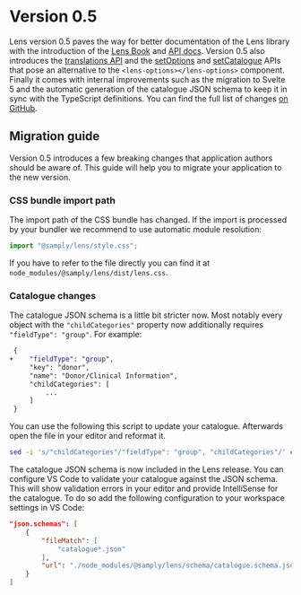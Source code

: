 # Version 0.5

Lens version 0.5 paves the way for better documentation of the Lens library with the introduction of the [Lens Book](https://samply.github.io/lens/book/) and [API docs](https://samply.github.io/lens/docs/). Version 0.5 also introduces the [translations API](../guide/translations.md) and the [setOptions](https://samply.github.io/lens/docs/functions/setOptions.html) and [setCatalogue](https://samply.github.io/lens/docs/functions/setCatalogue.html) APIs that pose an alternative to the `<lens-options></lens-options>` component. Finally it comes with internal improvements such as the migration to Svelte 5 and the automatic generation of the catalogue JSON schema to keep it in sync with the TypeScript definitions. You can find the full list of changes [on GitHub](https://github.com/samply/lens/releases/tag/v0.5).

## Migration guide

Version 0.5 introduces a few breaking changes that application authors should be aware of. This guide will help you to migrate your application to the new version.

### CSS bundle import path

The import path of the CSS bundle has changed. If the import is processed by your bundler we recommend to use automatic module resolution:

```js
import "@samply/lens/style.css";
```

If you have to refer to the file directly you can find it at `node_modules/@samply/lens/dist/lens.css`.

### Catalogue changes

The catalogue JSON schema is a little bit stricter now. Most notably every object with the `"childCategories"` property now additionally requires `"fieldType": "group"`. For example:

```diff
 {
+    "fieldType": "group",
     "key": "donor",
     "name": "Donor/Clinical Information",
     "childCategories": [
         ...
     ]
 }
```

You can use the following this script to update your catalogue. Afterwards open the file in your editor and reformat it.

```bash
sed -i 's/"childCategories"/"fieldType": "group", "childCategories"/' catalogue.json
```

The catalogue JSON schema is now included in the Lens release. You can configure VS Code to validate your catalogue against the JSON schema. This will show validation errors in your editor and provide IntelliSense for the catalogue. To do so add the following configuration to your workspace settings in VS Code:

```json
"json.schemas": [
    {
        "fileMatch": [
            "catalogue*.json"
        ],
        "url": "./node_modules/@samply/lens/schema/catalogue.schema.json",
    }
]
```